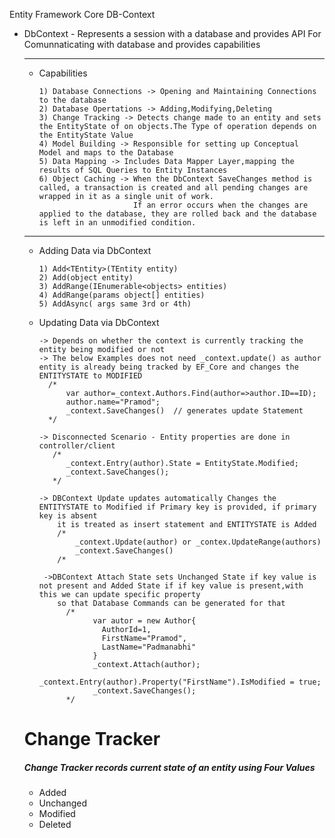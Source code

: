 Entity Framework Core DB-Context 

* DbContext - Represents a session with a database and provides API For Comunnaticating with database and provides capabilities

  -------------------------------------------------------------------------------------------------------------------------------------------------------------------------
  
  * Capabilities
  
        1) Database Connections -> Opening and Maintaining Connections to the database
        2) Database Opertations -> Adding,Modifying,Deleting
        3) Change Tracking -> Detects change made to an entity and sets the EntityState of on objects.The Type of operation depends on the EntityState Value
        4) Model Building -> Responsible for setting up Conceptual Model and maps to the Database
        5) Data Mapping -> Includes Data Mapper Layer,mapping the results of SQL Queries to Entity Instances
        6) Object Caching -> When the DbContext SaveChanges method is called, a transaction is created and all pending changes are wrapped in it as a single unit of work. 
                             If an error occurs when the changes are applied to the database, they are rolled back and the database is left in an unmodified condition.
                             
  -------------------------------------------------------------------------------------------------------------------------------------------------------------------------
  
  * Adding Data via DbContext
  
        1) Add<TEntity>(TEntity entity)
        2) Add(object entity)
        3) AddRange(IEnumerable<objects> entities)
        4) AddRange(params object[] entities)
        5) AddAsync( args same 3rd or 4th)
        
  * Updating Data via DbContext
  
        -> Depends on whether the context is currently tracking the entity being modified or not
        -> The below Examples does not need _context.update() as author entity is already being tracked by EF_Core and changes the ENTITYSTATE to MODIFIED
          /*
              var author=_context.Authors.Find(author=>author.ID==ID);
              author.name="Pramod";
              _context.SaveChanges()  // generates update Statement
          */
        
        -> Disconnected Scenario - Entity properties are done in controller/client
           /*
              _context.Entry(author).State = EntityState.Modified;
              _context.SaveChanges();
           */ 
           
        -> DBContext Update updates automatically Changes the ENTITYSTATE to Modified if Primary key is provided, if primary key is absent 
            it is treated as insert statement and ENTITYSTATE is Added
            /*
                _context.Update(author) or _contex.UpdateRange(authors)
                _context.SaveChanges()
            /*
         
         ->DBContext Attach State sets Unchanged State if key value is not present and Added State if if key value is present,with this we can update specific property 
            so that Database Commands can be generated for that
              /*
                    var autor = new Author{
                      AuthorId=1,
                      FirstName="Pramod",
                      LastName="Padmanabhi"
                    }
                    _context.Attach(author);
                    _context.Entry(author).Property("FirstName").IsModified = true;
                    _context.SaveChanges();
              */
              
              
              
  # Change Tracker
    
  ##### Change Tracker records current state of an entity using Four Values
  * Added
  * Unchanged
  * Modified
  * Deleted
         
        


  
